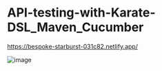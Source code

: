 # API-testing-with-Karate-DSL_Maven_Cucumber

https://bespoke-starburst-031c82.netlify.app/

![image](https://user-images.githubusercontent.com/85762815/204833207-09fb8a00-bdb0-41aa-b313-a5a8c2c350b0.png)
